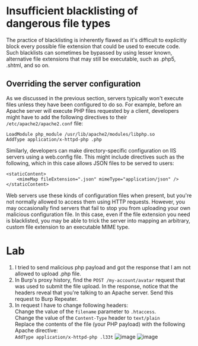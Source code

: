 # Insufficient blacklisting of dangerous file types

The practice of blacklisting is inherently flawed as it's difficult to explicitly block every possible file extension that could be used to execute code. Such blacklists can sometimes be bypassed by using lesser known, alternative file extensions that may still be executable, such as .php5, .shtml, and so on.

## Overriding the server configuration

As we discussed in the previous section, servers typically won't execute files unless they have been configured to do so. For example, before an Apache server will execute PHP files requested by a client, developers might have to add the following directives to their `/etc/apache2/apache2.conf` file:
```
LoadModule php_module /usr/lib/apache2/modules/libphp.so
AddType application/x-httpd-php .php
```

Similarly, developers can make directory-specific configuration on IIS servers using a web.config file. This might include directives such as the following, which in this case allows JSON files to be served to users:
```
<staticContent>
    <mimeMap fileExtension=".json" mimeType="application/json" />
</staticContent>
```

Web servers use these kinds of configuration files when present, but you're not normally allowed to access them using HTTP requests. However, you may occasionally find servers that fail to stop you from uploading your own malicious configuration file. In this case, even if the file extension you need is blacklisted, you may be able to trick the server into mapping an arbitrary, custom file extension to an executable MIME type.


# Lab

1) I tried to send malicious php payload and got the response that I am not allowed to upload .php file.
2) In Burp's proxy history, find the `POST /my-account/avatar` request that was used to submit the file upload. In the response, notice that the headers reveal that you're talking to an Apache server. Send this request to Burp Repeater.
3) In request I have to change following headers:<br>Change the value of the `filename` parameter to `.htaccess`.<br>Change the value of the `Content-Type` header to `text/plain`<br>Replace the contents of the file (your PHP payload) with the following Apache directive:<br>`AddType application/x-httpd-php .l33t`
![image](https://github.com/offensivecyber03/PortSwigger/assets/71892943/1c861057-e665-4546-83c7-8ea0e3ae7007)
![image](https://github.com/offensivecyber03/PortSwigger/assets/71892943/e8c0efbb-61b6-4674-b715-0dbdf3abf014)

